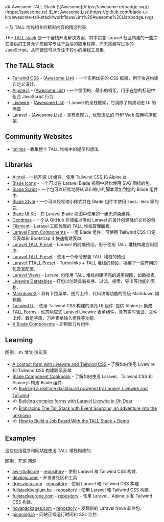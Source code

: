 <div class="github-widget" data-repo="blade-ui-kit/awesome-tall-stack"></div>
<script async src="https://pagead2.googlesyndication.com/pagead/js/adsbygoogle.js"></script><ins class="adsbygoogle" style="display:block" data-ad-client="ca-pub-6890694312814945" data-ad-slot="5473692530" data-ad-format="auto"  data-full-width-responsive="true"></ins><script>(adsbygoogle = window.adsbygoogle || []).push({});</script>
## Awesome TALL Stack [![Awesome](https://awesome.re/badge.svg)](https://awesome.re) ![Lint Awesome List](https://github.com/blade-ui-kit/awesome-tall-stack/workflows/Lint%20Awesome%20List/badge.svg)

&gt; 与 TALL 堆栈相关的精彩内容的精选列表.

The [TALL stack](https://tallstack.dev/) 是一个全栈开发解决方案，其中包含 Laravel 社区构建的一些库. 它提供的工具允许您编写专注于后端的应用程序，而无需编写过多的 JavaScript，从而使您可以专注于较小的编程工具集.



## The TALL Stack

- [Tailwind CSS](https://tailwindcss.com) - ([Awesome List](https://github.com/aniftyco/awesome-tailwindcss)) - 一个实用优先的 CSS 框架，用于快速构建自定义设计.
- [Alpine.js](https://github.com/alpinejs/alpine) - ([Awesome List](https://github.com/alpinejs/awesome-alpine)) - 一个坚固的、最小的框架，用于在您的标记中组合 JavaScript 行为.
- [Livewire](https://laravel-livewire.com) - ([Awesome List](https://github.com/imliam/awesome-livewire)) - Laravel 的全栈框架，它消除了构建动态 UI 的痛苦.
- [Laravel](https://laravel.com) - ([Awesome List](https://github.com/chiraggude/awesome-laravel)) - 具有表现力、优雅语法的 PHP Web 应用程序框架.

## Community Websites

- [talltips](https://talltips.novate.co.uk/) - 收集整个 TALL 堆栈中的提示和想法.

## Libraries

- [Alptail](https://www.alptail.com) - 一组开源 UI 组件，使用 Tailwind CSS 和 Alpine.js.
- [Blade Icons](https://github.com/blade-ui-kit/blade-icons) - 一个可以在 Laravel Blade 视图中轻松使用 SVG 图标的包.
- [Blade Script](https://github.com/cbl/blade-script) - 一个包可以轻松地将转译和缩小的脚本添加到您的 Blade 组件中.
- [Blade Style](https://github.com/cbl/blade-style) - 一个可以轻松缩小样式并在 Blade 组件中使用 sass、less 等的包.
- [Blade UI Kit](https://blade-ui-kit.com/) - 在 Laravel Blade 视图中使用的一组无渲染组件.
- [Docdress](https://github.com/aw-studio/docdress) - 一个从 GitHub 存储库以类似 Laravel 的设计创建降价文档的包.
- [Filament](https://filamentadmin.com) - Laravel 工匠优雅的 TALL 堆栈管理面板.
- [Laravel Form Components](https://github.com/pascalbaljetmedia/laravel-form-components) - 一组 Blade 组件，可使用 Tailwind CSS 自定义表单和 Bootstrap 4 快速构建表单.
- [Laravel TALL Preset](https://github.com/laravel-frontend-presets/tall) - Laravel 的前端预设，用于使用 TALL 堆栈构建应用程序.
- [Laravel TALL Preset](https://github.com/use-preset/laravel-tall/) - 使用一个命令安装 TALL 堆栈的预设.
- [Laravel TTALL Preset](https://github.com/pktharindu/ttall) - Turbolinks + TALL 堆栈的预设，捆绑了一些有用的包及其配置.
- [Laravel Views](https://github.com/Gustavinho/laravel-views) - Laravel 包使用 TALL 堆栈创建漂亮的通用视图，如数据表.
- [Livewire Datatables](https://github.com/mediconesystems/livewire-datatables) - 打包以创建具有排序、过滤、搜索、导出等功能的表格.
- [MarkdownX](https://devdojo.com/markdownx) - 具有下拉菜单、图片上传、代码块等功能的高级 Markdown 编辑器.
- [Tailwind UI](https://tailwindui.com)  - 使用 Tailwind CSS 构建的漂亮 UI 组件. 提供 Alpine.js 集成.
- [TALL Forms](https://github.com/tanthammar/tall-forms) - 动态响应式 Laravel Livewire 表单组件，具有实时验证、文件上传、数组字段、刀片表单输入组件等功能.
- [X Blade Components](https://github.com/masterix21/x-blade-components) - 即用型刀片组件.

## Learning

图例：✍️ 博文·演员表

-  [A contact form with Livewire and Tailwind CSS](https://stefanbauer.me/articles/a-contact-form-with-laravel-livewire) - 了解如何使用 Livewire 和 Tailwind CSS 构建联系表单.
-  [Blade Component Cookbook](https://laracasts.com/series/blade-component-cookbook) - 了解如何使用 Laravel、Tailwind CSS 和 Alpine.js 构建 Blade 组件.
- ✍️ [Building a realtime dashboard powered by Laravel, Livewire and Tailwind](https://freek.dev/1645-building-a-realtime-dashboard-powered-by-laravel-livewire-and-tailwind-2020-edition)
- ✍️ [Building complex forms with Laravel Livewire in Oh Dear](https://freek.dev/1609-building-complex-forms-with-laravel-livewire-in-oh-dear)
- ✍️ [Embracing The Tall Stack with Event Sourcing, an adventure into the unknown](https://www.juststeveking.uk/embracing-the-tall-stack-with-event-sourcing-an-adventure-into-the-unknown/)
- ✍️ [How to Build a Job Board With the TALL Stack + Demo](https://lightit.io/blog/how-to-do-a-job-board-with-the-tall-stack/)

## Examples

这些应用程序和网站是使用 TALL 堆栈构建的.

图例：开源·闭源

-  [aw-studio.de](https://aw-studio.de/) - [repository](https://github.com/aw-studio/aw-studio.de) - 使用 Laravel 和 Tailwind CSS 构建.
-  [devdojo.com](https://devdojo.com) - 开发者社区和工具
-  [driesvints.com](https://driesvints.com) - [repository](https://github.com/driesvints/driesvints.com) - 使用 Laravel 和 Tailwind CSS 构建.
-  [fullstackbelgium.be](https://fullstackbelgium.be) - [repository](https://github.com/fullstackbelgium/fullstackbelgium.be) - 使用 Laravel 和 Tailwind CSS 构建.
-  [fullstackeurope.com](https://fullstackeurope.com) - [repository](https://github.com/fullstackeurope/fullstackeurope.com) - 使用 Laravel、Alpine.js 和 Tailwind CSS 构建.
-  [novapackages.com](https://novapackages.com) - [repository](https://github.com/tightenco/novapackages) - 发现新的 Laravel Nova 软件包.
-  [pingping.io](https://pingping.io?ref=awesome-tall-stack) - 网站正常运行时间和 SSL 监控.
